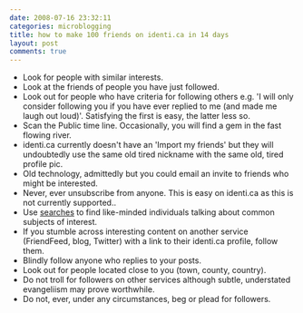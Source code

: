 ```yaml
---
date: 2008-07-16 23:32:11
categories: microblogging
title: how to make 100 friends on identi.ca in 14 days
layout: post
comments: true
---
```

-   Look for people with similar interests.
-   Look at the friends of people you have just followed.
-   Look out for people who have criteria for following others e.g. 'I
    will only consider following you if you have ever replied to me (and
    made me laugh out loud)'. Satisfying the first is easy, the latter
    less so.
-   Scan the Public time line. Occasionally, you will find a gem in the
    fast flowing river.
-   identi.ca currently doesn't have an 'Import my friends' but they
    will undoubtedly use the same old tired nickname with the same old,
    tired profile pic.
-   Old technology, admittedly but you could email an invite to friends
    who might be interested.
-   Never, ever unsubscribe from anyone. This is easy on identi.ca as
    this is not currently supported..
-   Use [searches](http://tweetscan.com/indexi.php) to find like-minded
    individuals talking about common subjects of interest.
-   If you stumble across interesting content on another service
    (FriendFeed, blog, Twitter) with a link to their identi.ca profile,
    follow them.
-   Blindly follow anyone who replies to your posts.
-   Look out for people located close to you (town, county, country).
-   Do not troll for followers on other services although subtle,
    understated evangeliism may prove worthwhile.
-   Do not, ever, under any circumstances, beg or plead for followers.


